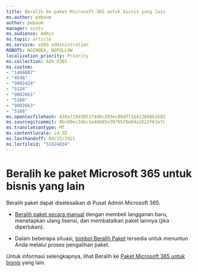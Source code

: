 ```yaml
---
title: Beralih ke paket Microsoft 365 untuk bisnis yang lain
ms.author: pebaum
author: pebaum
manager: scotv
ms.audience: Admin
ms.topic: article
ms.service: o365-administration
ROBOTS: NOINDEX, NOFOLLOW
localization_priority: Priority
ms.collection: Adm_O365
ms.custom:
- "1400007"
- "4548"
- "9002424"
- "5124"
- "9002661"
- "5160"
- "9002663"
- "5168"
ms.openlocfilehash: 830a719d3851f4d0c293ec86dff1b412b50b2692
ms.sourcegitcommit: 8bc60ec34bc1e40685e3976576e04a2623f63a7c
ms.translationtype: MT
ms.contentlocale: id-ID
ms.lasthandoff: 04/15/2021
ms.locfileid: "51824834"
---
```

# <a name="switch-to-a-different-microsoft-365-for-business-plan"></a>Beralih ke paket Microsoft 365 untuk bisnis yang lain

Beralih paket dapat diselesaikan di Pusat Admin Microsoft 365.

- [Beralih paket secara manual](https://docs.microsoft.com/microsoft-365/commerce/subscriptions/switch-plans-manually) dengan membeli langganan baru, menetapkan ulang lisensi, dan membatalkan paket lainnya (jika diperlukan).

- Dalam beberapa situasi, [tombol Beralih Paket](https://docs.microsoft.com/microsoft-365/commerce/subscriptions/switch-to-a-different-plan#use-the-switch-plans-button) tersedia untuk menuntun Anda melalui proses pengalihan paket.

Untuk informasi selengkapnya, lihat Beralih ke [Paket Microsoft 365 untuk bisnis](https://docs.microsoft.com/microsoft-365/commerce/subscriptions/switch-to-a-different-plan) yang lain.
